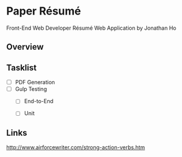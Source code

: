 # Paper Résumé

Front-End Web Developer Résumé Web Application by Jonathan Ho


## Overview



## Tasklist

 - [ ] PDF Generation
 - [ ] Gulp Testing
   - [ ] End-to-End
   - [ ] Unit
 



## Links

http://www.airforcewriter.com/strong-action-verbs.htm